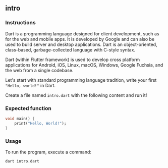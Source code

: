 ## intro

### Instructions

Dart is a programming language designed for client development, such as for the web and mobile apps. It is developed by Google and can also be used to build server and desktop applications. Dart is an object-oriented, class-based, garbage-collected language with C-style syntax.

Dart (within Flutter framework) is used to develop cross platform applications for Android, iOS, Linux, macOS, Windows, Google Fuchsia, and the web from a single codebase.

Let's start with standard programming language tradition, write your first `"Hello, world!"` in Dart.

Create a file named `intro.dart` with the following content and run it!

### Expected function

```dart
void main() {
	print("Hello, World!");
}
```
### Usage

To run the program, execute a command:

```console
dart intro.dart
```
